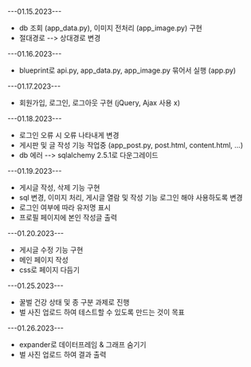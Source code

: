 ---01.15.2023---
* db 조회 (app_data.py), 이미지 전처리 (app_image.py) 구현
* 절대경로 --> 상대경로 변경

---01.16.2023---
* blueprint로 api.py, app_data.py, app_image.py 묶어서 실행 (app.py)

---01.17.2023---
* 회원가입, 로그인, 로그아웃 구현 (jQuery, Ajax 사용 x)

---01.18.2023---
* 로그인 오류 시 오류 나타내게 변경
* 게시판 및 글 작성 기능 작업중 (app_post.py, post.html, content.html, ...)
* db 에러 --> sqlalchemy 2.5.1로 다운그레이드

---01.19.2023---
* 게시글 작성, 삭제 기능 구현
* sql 변경, 이미지 처리, 게시글 열람 및 작성 기능 로그인 해야 사용하도록 변경
* 로그인 여부에 따라 유저명 표시
* 프로필 페이지에 본인 작성글 출력

---01.20.2023---
* 게시글 수정 기능 구현
* 메인 페이지 작성
* css로 페이지 다듬기

---01.25.2023---
* 꿀벌 건강 상태 및 종 구분 과제로 진행
* 벌 사진 업로드 하여 테스트할 수 있도록 만드는 것이 목표

---01.26.2023---
* expander로 데이터프레임 & 그래프 숨기기
* 벌 사진 업로드 하여 결과 출력
